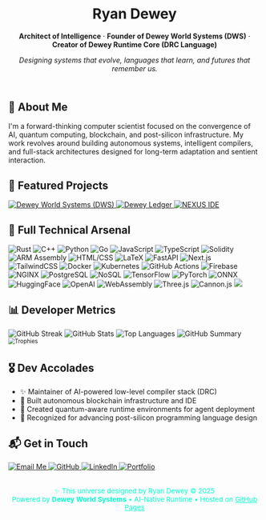 <div class="container">
  <header style="text-align: center;">
    <h1>Ryan Dewey</h1>
    <p><strong>Architect of Intelligence</strong> · <strong>Founder of Dewey World Systems (DWS)</strong> · <strong>Creator of Dewey Runtime Core (DRC Language)</strong></p>
    <p><em>Designing systems that evolve, languages that learn, and futures that remember us.</em></p>
  </header>

  <section>
    <h2>🧠 About Me</h2>
    <p>I'm a forward-thinking computer scientist focused on the convergence of AI, quantum computing, blockchain, and post-silicon infrastructure. My work revolves around building autonomous systems, intelligent compilers, and full-stack architectures designed for long-term adaptation and sentient interaction.</p>
  </section>

  <section>
    <h2>📂 Featured Projects</h2>
    <div class="tools">
      <a href="https://github.com/RyanMDewey/DWS" target="_blank">
        <img src="https://img.shields.io/badge/Dewey_Worlds_Systems-(DWS)-ff00cc?style=flat-square&logo=code&logoColor=white" alt="Dewey World Systems (DWS)">
      </a>
      <a href="https://github.com/RyanMDewey/" target="_blank">
        <img src="https://img.shields.io/badge/Dewey_Ledger-AI%20Chain-ff00cc?style=flat-square&logo=ethereum&logoColor=white" alt="Dewey Ledger">
      </a>
      <a href="https://github.com/RyanMDewey/" target="_blank">
        <img src="https://img.shields.io/badge/NEXUS_IDE-AI_Editor-ff00cc?style=flat-square&logo=visualstudiocode&logoColor=white" alt="NEXUS IDE">
      </a>
    </div>
  </section>

  <section>
    <h2>🧰 Full Technical Arsenal</h2>
    <div class="skills">
      <img src="https://img.shields.io/badge/Rust-Low%20Level-000000?style=flat-square&logo=rust&logoColor=white" alt="Rust">
      <img src="https://img.shields.io/badge/C++-Performance-00599C?style=flat-square&logo=c%2B%2B&logoColor=white" alt="C++">
      <img src="https://img.shields.io/badge/Python-Scripting-3670A0?style=flat-square&logo=python&logoColor=white" alt="Python">
      <img src="https://img.shields.io/badge/Go-Concurrency-00ADD8?style=flat-square&logo=go&logoColor=white" alt="Go">
      <img src="https://img.shields.io/badge/JavaScript-Frontend-F7DF1E?style=flat-square&logo=javascript&logoColor=black" alt="JavaScript">
      <img src="https://img.shields.io/badge/TypeScript-Strict-3178C6?style=flat-square&logo=typescript&logoColor=white" alt="TypeScript">
      <img src="https://img.shields.io/badge/Solidity-Web3-363636?style=flat-square&logo=ethereum&logoColor=white" alt="Solidity">
      <img src="https://img.shields.io/badge/ARM%20Assembly-BareMetal-ff0044?style=flat-square" alt="ARM Assembly">
      <img src="https://img.shields.io/badge/HTML%2FCSS-Structure-E34F26?style=flat-square&logo=html5&logoColor=white" alt="HTML/CSS">
      <img src="https://img.shields.io/badge/LaTeX-Academic-008080?style=flat-square&logo=latex&logoColor=white" alt="LaTeX">
      <img src="https://img.shields.io/badge/FastAPI-Lightweight-009688?style=flat-square" alt="FastAPI">
      <img src="https://img.shields.io/badge/Next.js-SSR-000000?style=flat-square&logo=next.js&logoColor=white" alt="Next.js">
      <img src="https://img.shields.io/badge/TailwindCSS-Utility-38B2AC?style=flat-square&logo=tailwindcss&logoColor=white" alt="TailwindCSS">
      <img src="https://img.shields.io/badge/Docker-Containers-2496ED?style=flat-square&logo=docker&logoColor=white" alt="Docker">
      <img src="https://img.shields.io/badge/Kubernetes-Orchestration-326CE5?style=flat-square&logo=kubernetes&logoColor=white" alt="Kubernetes">
      <img src="https://img.shields.io/badge/GitHub%20Actions-CI/CD-2088FF?style=flat-square&logo=githubactions&logoColor=white" alt="GitHub Actions">
      <img src="https://img.shields.io/badge/Firebase-Realtime-FFCA28?style=flat-square&logo=firebase&logoColor=black" alt="Firebase">
      <img src="https://img.shields.io/badge/NGINX-ReverseProxy-009639?style=flat-square&logo=nginx&logoColor=white" alt="NGINX">
      <img src="https://img.shields.io/badge/PostgreSQL-Relational-4169E1?style=flat-square&logo=postgresql&logoColor=white" alt="PostgreSQL">
      <img src="https://img.shields.io/badge/NoSQL-Databases-4DB33D?style=flat-square" alt="NoSQL">
      <img src="https://img.shields.io/badge/TensorFlow-AI-FF6F00?style=flat-square&logo=tensorflow&logoColor=white" alt="TensorFlow">
      <img src="https://img.shields.io/badge/PyTorch-DeepLearning-EE4C2C?style=flat-square&logo=pytorch&logoColor=white" alt="PyTorch">
      <img src="https://img.shields.io/badge/ONNX-ModelInterop-005CED?style=flat-square&logo=onnx&logoColor=white" alt="ONNX">
      <img src="https://img.shields.io/badge/HuggingFace-NLP-FFD21F?style=flat-square&logo=huggingface&logoColor=black" alt="HuggingFace">
      <img src="https://img.shields.io/badge/OpenAI-GPT-412991?style=flat-square&logo=openai&logoColor=white" alt="OpenAI">
      <img src="https://img.shields.io/badge/WebAssembly-WASM-654FF0?style=flat-square&logo=webassembly&logoColor=white" alt="WebAssembly">
      <img src="https://img.shields.io/badge/Three.js-3DGraphics-000000?style=flat-square&logo=three.js&logoColor=white" alt="Three.js">
      <img src="https://img.shields.io/badge/Cannon.js-Physics-6A0DAD?style=flat-square" alt="Cannon.js">
      <img src="https://img.shields.io/github/followers/RyanMDewey?label=Followers&style=flat-square&color=00ffcc" />
    </div>

  </section>

  <section>
  <h2>📊 Developer Metrics</h2>
      <div class="developer-metrics">
      <img src="https://github-readme-stats.vercel.app/api/top-langs/?username=RyanMDewey&langs_count=8&layout=pie&theme=tokyonight" /
      <img src="https://github-readme-streak-stats.herokuapp.com?user=RyanMDewey&theme=tokyonight&date_format=M%20j%5B%2C%20Y%5D" alt="GitHub Streak">
      <img src="https://github-readme-stats.vercel.app/api?username=RyanMDewey&show_icons=true&theme=tokyonight" alt="GitHub Stats">
      <img src="https://github-readme-stats.vercel.app/api/top-langs/?username=RyanMDewey&layout=compact&theme=tokyonight" alt="Top Languages">
      <img src="https://github-profile-summary-cards.vercel.app/api/cards/profile-details?username=RyanMDewey&theme=tokyonight" alt="GitHub Summary">
      <div style="transform: scale(0.8); transform-origin: top left;">
      <img src="https://github-profile-trophy.vercel.app/?username=RyanMDewey&theme=tokyonight&no-frame=true&column=8&margin-w=10" alt="Trophies">
    </div>
    </div>
  </section>
  
  <section>
    <h2>🎖️ Dev Accolades</h2>
    <ul>
      <li>✨ Maintainer of AI-powered low-level compiler stack (DRC)</li>
      <li>🚀 Built autonomous blockchain infrastructure and IDE</li>
      <li>🧠 Created quantum-aware runtime environments for agent deployment</li>
      <li>📜 Recognized for advancing post-silicon programming language design</li>
    </ul>
  </section>

  <section>
    <h2>📬 Get in Touch</h2>
    <div class="tools" style="justify-content: center;">
      <a href="mailto:ryanmichaeldewey@gmail.com" target="_blank">
        <img src="https://img.shields.io/badge/Email-ryanmichaeldewey@gmail.com-00ffcc?style=flat-square&logo=gmail&logoColor=white" alt="Email Me">
      </a>
      <a href="https://github.com/RyanMDewey" target="_blank">
        <img src="https://img.shields.io/badge/GitHub-RyanMDewey-181717?style=flat-square&logo=github&logoColor=white" alt="GitHub">
      </a>
      <a href="https://www.linkedin.com/in/ryan-dewey-b486a11ab/" target="_blank">
        <img src="https://img.shields.io/badge/LinkedIn-Ryan%20Dewey-0077B5?style=flat-square&logo=linkedin&logoColor=white" alt="LinkedIn">
      </a>
      <a href="https://ryanmdewey.github.io" target="_blank">
        <img src="https://img.shields.io/badge/Portfolio-RyanMDewey.github.io-00ffcc?style=flat-square&logo=internetexplorer&logoColor=white" alt="Portfolio">
      </a>
    </div>
    <div style="margin-top: 2rem; font-size: 0.85rem; text-align: center; color: #00ffcc;">
      ✨ This universe designed by Ryan Dewey © 2025<br>
      Powered by <strong>Dewey World Systems</strong> • AI-Native Runtime • Hosted on <a href="https://pages.github.com/" target="_blank" style="color:#00ffcc">GitHub Pages</a>
    </div>
  </section>
</div>
